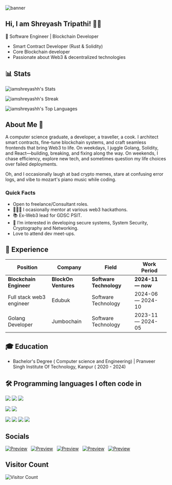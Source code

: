 ![banner](resources/banner2.gif)


## Hi, I am Shreyash Tripathi! 👨‍💻
🚀 Software Engineer | Blockchain Developer 
- Smart Contract Developer (Rust & Solidity) 
- Core Blockchain developer
- Passionate about Web3 & decentralized technologies

## 📊 Stats

![iamshreyashh's Stats](https://github-readme-stats.vercel.app/api?username=iamshreyashh&theme=cobalt&show_icons=true&hide_border=false&count_private=true)

![iamshreyashh's Streak](https://github-readme-streak-stats.herokuapp.com/?user=iamshreyashh&theme=cobalt&hide_border=false)

![iamshreyashh's Top Languages](https://github-readme-stats.vercel.app/api/top-langs/?username=iamshreyashh&theme=cobalt&show_icons=true&hide_border=false&layout=compact)

## **About Me 🐠**

A computer science graduate, a developer, a traveller, a cook. I architect smart contracts, fine-tune blockchain systems, and craft seamless frontends that bring Web3 to life. On weekdays, I juggle Golang, Solidity, and React—building, breaking, and fixing along the way. On weekends, I chase efficiency, explore new tech, and sometimes question my life choices over failed deployments.

 Oh, and I occasionally laugh at bad crypto memes, stare at confusing error logs, and vibe to  mozart's piano music while coding.

### Quick Facts

- Open to freelance/Consultant roles.
- 👨🏻‍🎓 I ocasionally mentor at various web3 hackathons.
- 📚 Ex-Web3 lead for GDSC PSIT.
- 👀 I’m interested in developing secure systems, System Security, Cryptography and Networking.
- Love to attend dev meet-ups.


## 👔 Experience
| Position               | Company                     | Field                         | Work Period       |
| ---------------------- | --------------------------- | ----------------------------- | ----------------- |
| **Blockchain Engineer**         | **BlockOn Ventures**                | **Software Technology**       | **2024-11 — now** |
| Full stack web3 engineer     | Edubuk                | Software Technology      | 2024-06 — 2024-10 |
| Golang Developer             | Jumbochain      | Software Technology         | 2023-11 — 2024-05 

## 🎓 Education
- Bachelor's Degree ( Computer science and Engineering) | Pranveer Singh Institute Of Technology, Kanpur ( 2020 - 2024)



## 🛠 Programming languages I often code in 
![](https://img.shields.io/badge/solidity-61DAFB?style=for-the-badge&logo=solidity&logoColor=white)
![](https://img.shields.io/badge/rust-21759B?style=for-the-badge&logo=rust&logoColor=white)
![](https://img.shields.io/badge/JavaScript-F7DF1E?style=for-the-badge&logo=javascript&logoColor=white)
<!-- ![](https://img.shields.io/badge/Wordpress-21759B?style=for-the-badge&logo=wordpress&logoColor=white) -->
<!-- ![](https://img.shields.io/badge/jQuery-0769AD?style=for-the-badge&logo=jquery&logoColor=white) -->
![](https://img.shields.io/badge/HTML5-E34F26?style=for-the-badge&logo=html5&logoColor=white)
![](https://img.shields.io/badge/CSS3-1572B6?style=for-the-badge&logo=css3&logoColor=white)
<!-- ![](https://img.shields.io/badge/Markdown-F71A4A?style=for-the-badge&logo=markdown&logoColor=white) -->
<!-- ![](https://img.shields.io/badge/Sass-CC6699?style=for-the-badge&logo=sass&logoColor=white) -->
<!-- ![](https://img.shields.io/badge/MySQL-F79F17?style=for-the-badge&logo=mysql&logoColor=white) -->
<!-- ![](https://img.shields.io/badge/npm-CB3837?style=for-the-badge&logo=npm&logoColor=white) -->
![](https://img.shields.io/badge/GraphQl-E10098?style=for-the-badge&logo=graphql&logoColor=white)
![](https://img.shields.io/badge/Python-FFD43B?style=for-the-badge&logo=python&logoColor=blue)
![](https://img.shields.io/badge/VS_Code-0078D4?style=for-the-badge&logo=visual%20studio%20code&logoColor=white)
![](https://img.shields.io/badge/Git-F05032?style=for-the-badge&logo=git&logoColor=white)

## Socials
[![Preview](/assets/twitter.png)](https://twitter.com/max_on_tech) &nbsp;
[![Preview](/assets/linkedin.png)](https://www.linkedin.com/in/maxrohowsky) &nbsp;
[![Preview](/assets/discord.png)](https://www.discord.gg/JERatQsfY8) &nbsp;
[![Preview](/assets/youtube.png)](https://www.youtube.com/@maxrohowsky) &nbsp;
[![Preview](/assets/website.png)](https://maxrohowsky.com) &nbsp;

## Visitor Count
![Visitor Count](https://profile-counter.glitch.me/iamshreyashh/count.svg)
